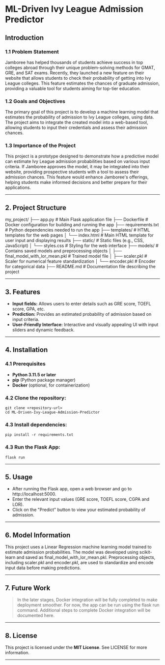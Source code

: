 # ML-Driven Ivy League Admission Predictor

## Introduction

### 1.1 Problem Statement

Jamboree has helped thousands of students achieve success in top colleges abroad through their unique problem-solving methods for GMAT, GRE, and SAT exams. Recently, they launched a new feature on their website that allows students to check their probability of getting into Ivy League colleges. This feature estimates the chances of graduate admission, providing a valuable tool for students aiming for top-tier education.

### 1.2 Goals and Objectives

The primary goal of this project is to develop a machine learning model that estimates the probability of admission to Ivy League colleges, using data. The project aims to integrate the created model into a web-based tool, allowing students to input their credentials and assess their admission chances.

### 1.3 Importance of the Project

This project is a prototype designed to demonstrate how a predictive model can estimate Ivy League admission probabilities based on various input criteria. If Jamboree approves the model, it may be integrated into their website, providing prospective students with a tool to assess their admission chances. This feature would enhance Jamboree's offerings, helping students make informed decisions and better prepare for their applications.

---
## 2. Project Structure

my_project/ ├── app.py # Main Flask application file ├── Dockerfile # Docker configuration for building and running the app ├── requirements.txt # Python dependencies needed to run the app ├── templates/ # HTML templates for the web pages │ └── index.html # Main HTML template for user input and displaying results ├── static/ # Static files (e.g., CSS, JavaScript) │ └── styles.css # Styling for the web interface ├── models/ # Contains saved models and preprocessing objects │ ├── final_model_with_lor_mean.pkl # Trained model file │ ├── scaler.pkl # Scaler for numerical feature standardization │ └── encoder.pkl # Encoder for categorical data ├── README.md # Documentation file describing the project 

---
## 3. Features
- **Input fields:** Allows users to enter details such as GRE score, TOEFL score, GPA, etc.
- **Prediction:** Provides an estimated probability of admission based on input criteria.
- **User-Friendly Interface:** Interactive and visually appealing UI with input sliders and dynamic feedback.

---

## 4. Installation

### 4.1 Prerequisites

- **Python 3.11.5 or later**
- **pip** (Python package manager)
- **Docker** (optional, for containerization)

### 4.2 **Clone the repository:**

    git clone <repository-url>
    cd ML-Driven-Ivy-League-Admission-Predictor

### 4.3 **Install dependencies:**

    pip install -r requirements.txt

### 4.3 Run the Flask App:

    flask run

---

## 5. Usage

   - After running the Flask app, open a web browser and go to http://localhost:5000.
   - Enter the relevant input values (GRE score, TOEFL score, CGPA and LOR).
   - Click on the "Predict" button to view your estimated probability of admission.

---

## 6. Model Information

This project uses a Linear Regression machine learning model trained to estimate admission probabilities. The model was developed using scikit-learn and saved as final_model_with_lor_mean.pkl. Preprocessing objects, including scaler.pkl and encoder.pkl, are used to standardize and encode input data before making predictions.

--- 

## 7. Future Work

> In the later stages, Docker integration will be fully completed to make deployment smoother. For now, the app can be run using the flask run command. Additional steps to complete Docker integration will be documented here.

---

## 8. License

This project is licensed under the **MIT License**. See LICENSE for more information.

---